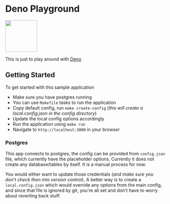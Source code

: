 # Deno Playground

<div>
<img src="https://deno.land/logo.svg" width="100" height="100"/>
</div>

This is just to play around with [Deno](https://deno.land/)

## Getting Started
To get started with this sample application
* Make sure you have postgres running
* You can use `Makefile` tasks to run the application
* Copy default config, run `make create-config` (_this will create a local.config.json in the config directory_) 
* Update the local config options accordingly
* Run the application using `make run`
* Navigate to `http://localhost:3000` in your browser


### Postgres
This app connects to postgres, the config can be provided from `config.json` file, which currently have the placeholder options. Currently it does not create any database/tables by itself. It is a manual process for now.

You would either want to update those credentials (_and make sure you don't check then into version control_). A better way is to create a `local.config.json` which would override any options from the main config, and since that file is ignored by git, you're all set and don't have to worry about reverting back stuff.